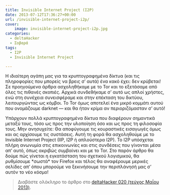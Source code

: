 ```yaml
---
title: Invisible Internet Project (I2P)
date: 2013-07-12T17:36:27+00:00
url: /invisible-internet-project-i2p/
cover:
    image: invisible-internet-project-i2p.jpg
categories:
  - deltaHacker
  - Σοβαρά
tags:
  - I2P
  - Invisible Internet Project

---
```

Η ιδιαίτερη αγάπη μας για τα κρυπτογραφημένα δίκτυα (και τις πληροφορίες που μπορείς να βρεις σ&#8217; αυτά) ένα κακό έχει: δεν κρύβεται! Σε προηγούμενα άρθρα ασχοληθήκαμε με το Tor και το εξετάσαμε από όλες τις πιθανές σκοπιές. Αρχικά συνδεθήκαμε σ&#8217; αυτό ως απλοί χρήστες, ενώ στη συνέχεια συνεισφέραμε και στην επέκταση του δικτύου, λειτουργώντας ως κόμβοι. Το Tor όμως αποτελεί ένα μικρό κομμάτι αυτού που ονομάζουμε darknet &#8212; και θα ήταν κρίμα αν περιοριζόμασταν σ&#8217; αυτό!

Υπάρχουν πολλά κρυπτογραφημένα δίκτυα που διαφέρουν σημαντικά μεταξύ τους, τόσο ως προς την υλοποίηση όσο και ως προς τη φιλοσοφία τους. Μην ανησυχείτε: Θα αποφύγουμε τις κουραστικές εισαγωγές όμως και ας αρχίσουμε τις συστάσεις. Αυτή τη φορά θα ασχοληθούμε με το Invisible Internet Project (IIP, I2P ή απλούστερα I2P). Το I2P υπόσχεται πλήρη ανωνυμία στις επικοινωνίες και στις συνδέσεις που γίνονται μέσα απ&#8217; αυτό, όπως ακριβώς συμβαίνει και με το Tor. Στο παρόν άρθρο θα δούμε πώς γίνεται η εγκατάσταση του σχετικού λογισμικού, θα ρυθμίσουμε \*σωστά\* τον Firefox και τέλος θα αναφέρουμε μερικές σελίδες απ&#8217; όπου μπορούμε να ξεκινήσουμε την περιπλάνησή μας σ&#8217; αυτόν το νέο κόσμο!

> Διαβάστε ολόκληρο το άρθρο στο <a href="http://deltahacker.gr/2013/06/01/deltahacker020/" title="deltaHacker 020 - Happy Trees Edition" target="_blank" rel="noopener noreferrer nofollow" class="broken_link">deltaHacker 020 (τεύχος Μαΐου 2013)</a>.
